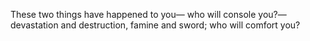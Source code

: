 These two things have happened to you— who will console you?— devastation and destruction, famine and sword; who will comfort you?
